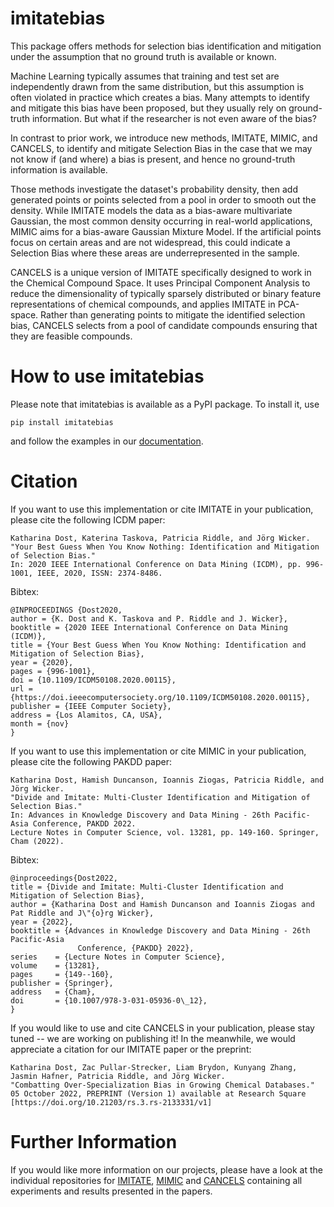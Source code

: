 # imitatebias
This package offers methods for selection bias identification and mitigation under the assumption that no ground truth is available or known. 

Machine Learning typically assumes that training and test set are independently drawn from the same distribution, but this assumption is often violated in practice which creates a bias. Many attempts to identify and mitigate this bias have been proposed, but they usually rely on ground-truth information. But what if the researcher is not even aware of the bias?

In contrast to prior work, we introduce new methods, IMITATE, MIMIC, and CANCELS, to identify and mitigate Selection Bias in the case that we may not know if (and where) a bias is present, and hence no ground-truth information is available.

Those methods investigate the dataset's probability density, then add generated points or points selected from a pool in order to smooth out the density.
While IMITATE models the data as a bias-aware multivariate Gaussian, the most common density occurring in real-world applications, MIMIC aims for a bias-aware Gaussian Mixture Model. If the artificial points focus on certain areas and are not widespread, this could indicate a Selection Bias where these areas are underrepresented in the sample.

CANCELS is a unique version of IMITATE specifically designed to work in the Chemical Compound Space. It uses Principal Component Analysis to reduce the dimensionality of typically sparsely distributed or binary feature representations of chemical compounds, and applies IMITATE in PCA-space. Rather than generating points to mitigate the identified selection bias, CANCELS selects from a pool of candidate compounds ensuring that they are feasible compounds. 

# How to use imitatebias
Please note that imitatebias is available as a PyPI package. To install it, use
```
pip install imitatebias
```
and follow the examples in our [documentation](https://katdost.github.io/imitatebias/).

# Citation
If you want to use this implementation or cite IMITATE in your publication, please cite the following ICDM paper:
```
Katharina Dost, Katerina Taskova, Patricia Riddle, and Jörg Wicker.
"Your Best Guess When You Know Nothing: Identification and Mitigation of Selection Bias."
In: 2020 IEEE International Conference on Data Mining (ICDM), pp. 996-1001, IEEE, 2020, ISSN: 2374-8486.
```
Bibtex:
```
@INPROCEEDINGS {Dost2020,
author = {K. Dost and K. Taskova and P. Riddle and J. Wicker},
booktitle = {2020 IEEE International Conference on Data Mining (ICDM)},
title = {Your Best Guess When You Know Nothing: Identification and Mitigation of Selection Bias},
year = {2020},
pages = {996-1001},
doi = {10.1109/ICDM50108.2020.00115},
url = {https://doi.ieeecomputersociety.org/10.1109/ICDM50108.2020.00115},
publisher = {IEEE Computer Society},
address = {Los Alamitos, CA, USA},
month = {nov}
}
```

If you want to use this implementation or cite MIMIC in your publication, please cite the following PAKDD paper:
```
Katharina Dost, Hamish Duncanson, Ioannis Ziogas, Patricia Riddle, and Jörg Wicker.
"Divide and Imitate: Multi-Cluster Identification and Mitigation of Selection Bias."
In: Advances in Knowledge Discovery and Data Mining - 26th Pacific-Asia Conference, PAKDD 2022. 
Lecture Notes in Computer Science, vol. 13281, pp. 149-160. Springer, Cham (2022).
```

Bibtex:
```
@inproceedings{Dost2022,
title = {Divide and Imitate: Multi-Cluster Identification and Mitigation of Selection Bias},
author = {Katharina Dost and Hamish Duncanson and Ioannis Ziogas and Pat Riddle and J\"{o}rg Wicker},
year = {2022},
booktitle = {Advances in Knowledge Discovery and Data Mining - 26th Pacific-Asia
               Conference, {PAKDD} 2022},
series    = {Lecture Notes in Computer Science},
volume    = {13281},
pages     = {149--160},
publisher = {Springer},
address   = {Cham},
doi       = {10.1007/978-3-031-05936-0\_12},
}
```

If you would like to use and cite CANCELS in your publication, please stay tuned -- we are working on publishing it! In the meanwhile, we would appreciate a citation for our IMITATE paper or the preprint:
```
Katharina Dost, Zac Pullar-Strecker, Liam Brydon, Kunyang Zhang, Jasmin Hafner, Patricia Riddle, and Jörg Wicker.
"Combatting Over-Specialization Bias in Growing Chemical Databases."
05 October 2022, PREPRINT (Version 1) available at Research Square [https://doi.org/10.21203/rs.3.rs-2133331/v1]
```

# Further Information
If you would like more information on our projects, please have a look at the individual repositories for [IMITATE](https://github.com/KatDost/Imitate), [MIMIC](https://github.com/KatDost/Mimic) and [CANCELS](https://github.com/KatDost/Cancels) containing all experiments and results presented in the papers. 
